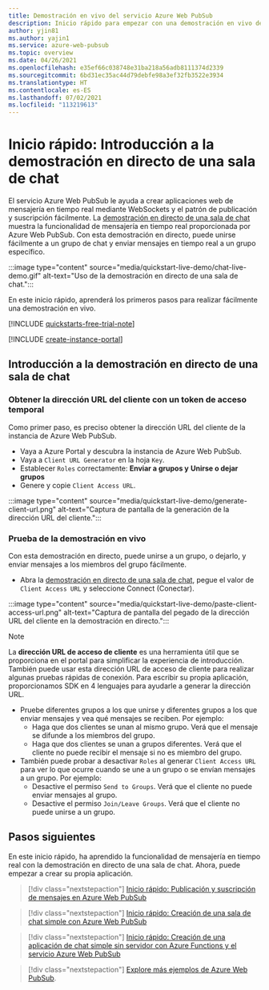 ```yaml
---
title: Demostración en vivo del servicio Azure Web PubSub
description: Inicio rápido para empezar con una demostración en vivo del servicio Azure Web PubSub.
author: yjin81
ms.author: yajin1
ms.service: azure-web-pubsub
ms.topic: overview
ms.date: 04/26/2021
ms.openlocfilehash: e35ef66c038748e31ba218a56adb8111374d2339
ms.sourcegitcommit: 6bd31ec35ac44d79debfe98a3ef32fb3522e3934
ms.translationtype: HT
ms.contentlocale: es-ES
ms.lasthandoff: 07/02/2021
ms.locfileid: "113219613"
---
```

# <a name="quickstart-get-started-with-chatroom-live-demo"></a>Inicio rápido: Introducción a la demostración en directo de una sala de chat

El servicio Azure Web PubSub le ayuda a crear aplicaciones web de mensajería en tiempo real mediante WebSockets y el patrón de publicación y suscripción fácilmente. La [demostración en directo de una sala de chat](https://azure.github.io/azure-webpubsub/demos/clientpubsub.html) muestra la funcionalidad de mensajería en tiempo real proporcionada por Azure Web PubSub. Con esta demostración en directo, puede unirse fácilmente a un grupo de chat y enviar mensajes en tiempo real a un grupo específico. 

:::image type="content" source="media/quickstart-live-demo/chat-live-demo.gif" alt-text="Uso de la demostración en directo de una sala de chat.":::

En este inicio rápido, aprenderá los primeros pasos para realizar fácilmente una demostración en vivo.

[!INCLUDE [quickstarts-free-trial-note](../../includes/quickstarts-free-trial-note.md)]

[!INCLUDE [create-instance-portal](includes/create-instance-portal.md)]

## <a name="get-started-with-the-chatroom-live-demo"></a>Introducción a la demostración en directo de una sala de chat

### <a name="get-client-url-with-a-temp-access-token"></a>Obtener la dirección URL del cliente con un token de acceso temporal

Como primer paso, es preciso obtener la dirección URL del cliente de la instancia de Azure Web PubSub. 

- Vaya a Azure Portal y descubra la instancia de Azure Web PubSub.
- Vaya a `Client URL Generator` en la hoja `Key`. 
- Establecer `Roles` correctamente: **Enviar a grupos y** **Unirse o dejar grupos**
- Genere y copie `Client Access URL`. 

:::image type="content" source="media/quickstart-live-demo/generate-client-url.png" alt-text="Captura de pantalla de la generación de la dirección URL del cliente.":::

### <a name="try-the-live-demo"></a>Prueba de la demostración en vivo 

Con esta demostración en directo, puede unirse a un grupo, o dejarlo, y enviar mensajes a los miembros del grupo fácilmente. 

- Abra la [demostración en directo de una sala de chat](https://azure.github.io/azure-webpubsub/demos/clientpubsub.html), pegue el valor de `Client Access URL` y seleccione Connect (Conectar). 

:::image type="content" source="media/quickstart-live-demo/paste-client-access-url.png" alt-text="Captura de pantalla del pegado de la dirección URL del cliente en la demostración en directo.":::

> [!NOTE]
>  La **dirección URL de acceso de cliente** es una herramienta útil que se proporciona en el portal para simplificar la experiencia de introducción. También puede usar esta dirección URL de acceso de cliente para realizar algunas pruebas rápidas de conexión. Para escribir su propia aplicación, proporcionamos SDK en 4 lenguajes para ayudarle a generar la dirección URL. 

- Pruebe diferentes grupos a los que unirse y diferentes grupos a los que enviar mensajes y vea qué mensajes se reciben. Por ejemplo:
    - Haga que dos clientes se unan al mismo grupo. Verá que el mensaje se difunde a los miembros del grupo. 
    - Haga que dos clientes se unan a grupos diferentes. Verá que el cliente no puede recibir el mensaje si no es miembro del grupo. 
- También puede probar a desactivar `Roles` al generar `Client Access URL` para ver lo que ocurre cuando se une a un grupo o se envían mensajes a un grupo. Por ejemplo:
    - Desactive el permiso `Send to Groups`. Verá que el cliente no puede enviar mensajes al grupo. 
    - Desactive el permiso `Join/Leave Groups`. Verá que el cliente no puede unirse a un grupo. 

## <a name="next-steps"></a>Pasos siguientes

En este inicio rápido, ha aprendido la funcionalidad de mensajería en tiempo real con la demostración en directo de una sala de chat. Ahora, puede empezar a crear su propia aplicación. 

> [!div class="nextstepaction"]
> [Inicio rápido: Publicación y suscripción de mensajes en Azure Web PubSub](https://azure.github.io/azure-webpubsub/getting-started/publish-messages/js-publish-message)

> [!div class="nextstepaction"]
> [Inicio rápido: Creación de una sala de chat simple con Azure Web PubSub](https://azure.github.io/azure-webpubsub/getting-started/create-a-chat-app/js-handle-events)

> [!div class="nextstepaction"]
> [Inicio rápido: Creación de una aplicación de chat simple sin servidor con Azure Functions y el servicio Azure Web PubSub](./quickstart-serverless.md)

> [!div class="nextstepaction"]
> [Explore más ejemplos de Azure Web PubSub](https://github.com/Azure/azure-webpubsub/tree/main/samples).